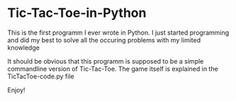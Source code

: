 # Tic-Tac-Toe-in-Python
This is the first programm I ever wrote in Python. 
I just started programming and did my best to solve all the occuring problems with my limited knowledge

It should be obvious that this programm is supposed to be a simple commandline version of Tic-Tac-Toe.
The game itself is explained in the TicTacToe-code.py file

Enjoy!
